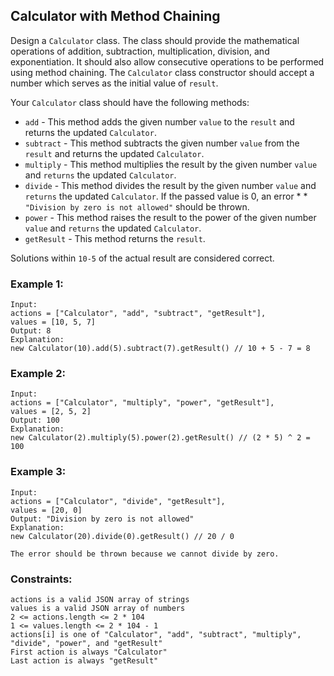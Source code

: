 ## Calculator with Method Chaining

Design a `Calculator` class. The class should provide the mathematical operations of addition, subtraction, multiplication, division, and exponentiation. It should also allow consecutive operations to be performed using method chaining. The `Calculator` class constructor should accept a number which serves as the initial value of `result`.

Your `Calculator` class should have the following methods:

* `add` - This method adds the given number `value` to the `result` and returns the updated `Calculator`.
* `subtract` - This method subtracts the given number `value` from the `result` and returns the updated `Calculator`.
* `multiply` - This method multiplies the result  by the given number `value` and `returns` the updated `Calculator`.
* `divide` - This method divides the result by the given number `value` and `returns` the updated `Calculator`. If the passed value is 0, an error * * `"Division by zero is not allowed"` should be thrown.
* `power` - This method raises the result to the power of the given number `value` and `returns` the updated `Calculator`.
* `getResult` - This method returns the `result`.

Solutions within `10-5` of the actual result are considered correct.





### Example 1:
    Input:  
    actions = ["Calculator", "add", "subtract", "getResult"], 
    values = [10, 5, 7]
    Output: 8
    Explanation: 
    new Calculator(10).add(5).subtract(7).getResult() // 10 + 5 - 7 = 8


### Example 2:
    Input: 
    actions = ["Calculator", "multiply", "power", "getResult"], 
    values = [2, 5, 2]
    Output: 100
    Explanation: 
    new Calculator(2).multiply(5).power(2).getResult() // (2 * 5) ^ 2 = 100

### Example 3:
    Input: 
    actions = ["Calculator", "divide", "getResult"], 
    values = [20, 0]
    Output: "Division by zero is not allowed"
    Explanation: 
    new Calculator(20).divide(0).getResult() // 20 / 0 

    The error should be thrown because we cannot divide by zero.



### Constraints:
    actions is a valid JSON array of strings
    values is a valid JSON array of numbers
    2 <= actions.length <= 2 * 104
    1 <= values.length <= 2 * 104 - 1
    actions[i] is one of "Calculator", "add", "subtract", "multiply", "divide", "power", and "getResult"
    First action is always "Calculator"
    Last action is always "getResult"